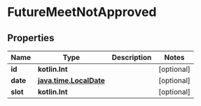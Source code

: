 
# FutureMeetNotApproved

## Properties
| Name | Type | Description | Notes |
| ------------ | ------------- | ------------- | ------------- |
| **id** | **kotlin.Int** |  |  [optional] |
| **date** | [**java.time.LocalDate**](java.time.LocalDate.md) |  |  [optional] |
| **slot** | **kotlin.Int** |  |  [optional] |



